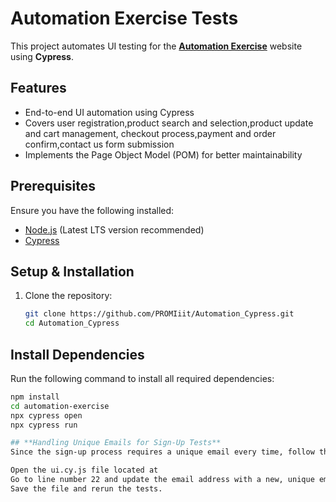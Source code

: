 # **Automation Exercise Tests**  
This project automates UI testing for the **[Automation Exercise](https://automationexercise.com/)** website using **Cypress**.

## **Features**
- End-to-end UI automation using Cypress  
- Covers user registration,product search and selection,product update and cart management, checkout process,payment and order confirm,contact us form submission
- Implements the Page Object Model (POM) for better maintainability  

## **Prerequisites**  
Ensure you have the following installed:  
- [Node.js](https://nodejs.org/) (Latest LTS version recommended)  
- [Cypress](https://www.cypress.io/)  

## **Setup & Installation**  
1. Clone the repository:  
   ```bash
   git clone https://github.com/PROMIiit/Automation_Cypress.git
   cd Automation_Cypress
## **Install Dependencies**  
Run the following command to install all required dependencies:  
```bash
npm install
cd automation-exercise
npx cypress open
npx cypress run  

## **Handling Unique Emails for Sign-Up Tests**
Since the sign-up process requires a unique email every time, follow these steps before running the test:

Open the ui.cy.js file located at
Go to line number 22 and update the email address with a new, unique email that has not been used before. Example:
Save the file and rerun the tests.



